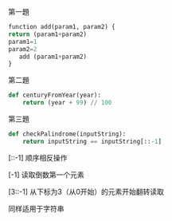 第一題

```py
function add(param1, param2) {
return (param1+param2)
param1=1
param2=2
   add (param1+param2)
}
```

第二題

```py
def centuryFromYear(year):
    return (year + 99) // 100
 ```   
第三題
```py
def checkPalindrome(inputString):
    return inputString == inputString[::-1]
```
[::-1] 顺序相反操作

[-1] 读取倒数第一个元素

[3::-1] 从下标为3（从0开始）的元素开始翻转读取

同样适用于字符串
